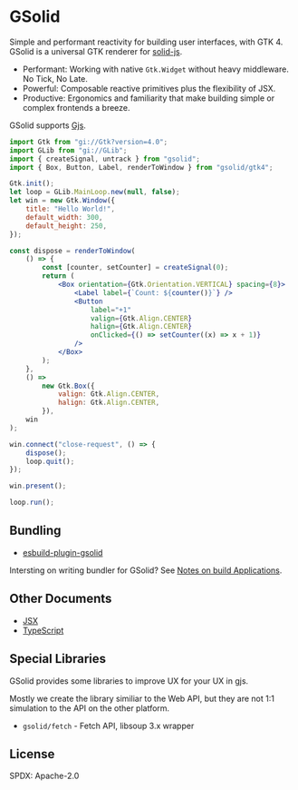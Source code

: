 # GSolid

Simple and performant reactivity for building user interfaces, with GTK 4. GSolid is a universal GTK renderer for [solid-js](https://www.solidjs.com).

-   Performant: Working with native `Gtk.Widget` without heavy middleware. No Tick, No Late.
-   Powerful: Composable reactive primitives plus the flexibility of JSX.
-   Productive: Ergonomics and familiarity that make building simple or complex frontends a breeze.

GSolid supports [Gjs](https://gitlab.gnome.org/GNOME/gjs/).

```jsx
import Gtk from "gi://Gtk?version=4.0";
import GLib from "gi://GLib";
import { createSignal, untrack } from "gsolid";
import { Box, Button, Label, renderToWindow } from "gsolid/gtk4";

Gtk.init();
let loop = GLib.MainLoop.new(null, false);
let win = new Gtk.Window({
    title: "Hello World!",
    default_width: 300,
    default_height: 250,
});

const dispose = renderToWindow(
    () => {
        const [counter, setCounter] = createSignal(0);
        return (
            <Box orientation={Gtk.Orientation.VERTICAL} spacing={8}>
                <Label label={`Count: ${counter()}`} />
                <Button
                    label="+1"
                    valign={Gtk.Align.CENTER}
                    halign={Gtk.Align.CENTER}
                    onClicked={() => setCounter((x) => x + 1)}
                />
            </Box>
        );
    },
    () =>
        new Gtk.Box({
            valign: Gtk.Align.CENTER,
            halign: Gtk.Align.CENTER,
        }),
    win
);

win.connect("close-request", () => {
    dispose();
    loop.quit();
});

win.present();

loop.run();
```

## Bundling

- [esbuild-plugin-gsolid](https://github.com/thislight/esbuild-plugin-gsolid)

Intersting on writing bundler for GSolid? See [Notes on build Applications](./docs/build-app.md).

## Other Documents

- [JSX](./docs/jsx.md)
- [TypeScript](./docs/typescript.md)

## Special Libraries

GSolid provides some libraries to improve UX for your UX in gjs.

Mostly we create the library similiar to the Web API, but they are not 1:1 simulation to the API on the other platform.

- `gsolid/fetch` - Fetch API, libsoup 3.x wrapper

## License
SPDX: Apache-2.0
